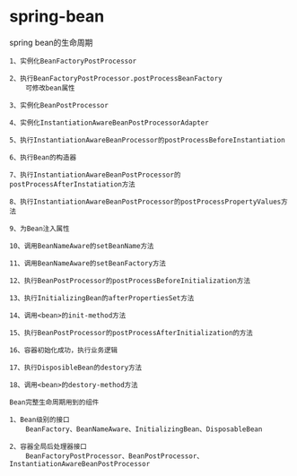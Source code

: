 # spring-bean
spring bean的生命周期

    1、实例化BeanFactoryPostProcessor
    
    2、执行BeanFactoryPostProcessor.postProcessBeanFactory
        可修改bean属性
        
    3、实例化BeanPostProcessor
    
    4、实例化InstantiationAwareBeanPostProcessorAdapter
    
    5、执行InstantiationAwareBeanProcessor的postProcessBeforeInstantiation
    
    6、执行Bean的构造器
    
    7、执行InstantiationAwareBeanPostProcessor的postProcessAfterInstatiation方法
    
    8、执行InstantiationAwareBeanPostProcessor的postProcessPropertyValues方法
    
    9、为Bean注入属性
    
    10、调用BeanNameAware的setBeanName方法
    
    11、调用BeanNameAware的setBeanFactory方法
    
    12、执行BeanPostProcessor的postProcessBeforeInitialization方法
    
    13、执行InitializingBean的afterPropertiesSet方法
    
    14、调用<bean>的init-method方法
    
    15、执行BeanPostProcessor的postProcessAfterInitialization的方法
    
    16、容器初始化成功，执行业务逻辑
    
    17、执行DisposibleBean的destory方法
    
    18、调用<bean>的destory-method方法
    
    Bean完整生命周期用到的组件
    
    1、Bean级别的接口
        BeanFactory、BeanNameAware、InitializingBean、DisposableBean
        
    2、容器全局后处理器接口
        BeanFactoryPostProcessor、BeanPostProcessor、InstantiationAwareBeanPostProcessor
